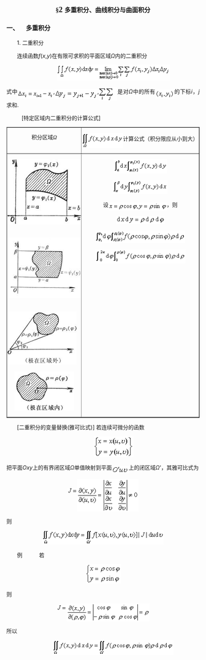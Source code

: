 <div class=Section1>
<h2 align=center style='text-align:center'><span lang=EN-US style='font-size:
12.0pt;font-family:"Times New Roman"'>§</span><span lang=EN-US
style='font-size:15.0pt;font-family:"Times New Roman"'>2 </span><span
lang=ZH-CN style='font-size:12.0pt'>多重积分、曲线积分与曲面积分</span></h2>
<h3 style='text-align:justify;text-justify:inter-ideograph'><span lang=ZH-CN
style='font-size:12.0pt'>一、</span><span lang=EN-US style='font-size:7.0pt;
font-family:"Times New Roman"'>&nbsp;&nbsp;&nbsp;&nbsp;&nbsp;&nbsp;&nbsp; </span><span
lang=ZH-CN style='font-size:12.0pt'>多重积分</span></h3>
<p class=1 style='text-align:justify;text-justify:inter-ideograph'><span
lang=EN-US>&nbsp;&nbsp;&nbsp;&nbsp;&nbsp;&nbsp; 1. </span><span lang=ZH-CN
style='font-family:宋体'>二重积分</span></p>
<p class=1 style='text-align:justify;text-justify:inter-ideograph'><span
lang=EN-US>&nbsp;&nbsp;&nbsp;&nbsp;&nbsp;&nbsp; </span><span lang=ZH-CN
style='font-family:宋体'>连续函数</span><i><span lang=EN-US>f</span></i><span
lang=EN-US>(<i>x</i>,<i>y</i>)</span><span lang=ZH-CN style='font-family:宋体'>在有限可求积的平面区域</span><i><span
lang=EN-US>Ω</span></i><span lang=ZH-CN style='font-family:宋体'>内的二重积分</span></p>
<p class=1 align=center style='text-align:center'><span lang=EN-US>&nbsp;&nbsp;&nbsp;&nbsp;&nbsp;&nbsp;&nbsp;&nbsp;&nbsp;&nbsp;&nbsp;&nbsp;&nbsp;
<sub><img width=295 height=41 src="res/17e9d95da129bdd93c34fb6cc6aaaa52_5519_files/image002.gif"
u1:shapes="_x0000_i1025"></sub></span></p>
<p class=1 style='text-align:justify;text-justify:inter-ideograph'><span
lang=ZH-CN style='font-family:宋体'>式中</span><sub><span lang=EN-US><img width=93
height=24 src="res/17e9d95da129bdd93c34fb6cc6aaaa52_5519_files/image004.gif"
u1:shapes="_x0000_i1026" align=absmiddle></span></sub><span lang=EN-US>,<sub><img
width=111 height=26 src="res/17e9d95da129bdd93c34fb6cc6aaaa52_5519_files/image006.gif"
u1:shapes="_x0000_i1027" align=absmiddle></sub>,<sub><img width=48 height=36
src="res/17e9d95da129bdd93c34fb6cc6aaaa52_5519_files/image008.gif" u1:shapes="_x0000_i1028"
align=absmiddle></sub></span><span lang=ZH-CN style='font-family:宋体'>是对</span><i><span
lang=EN-US>Ω</span></i><span lang=ZH-CN style='font-family:宋体'>中的所有</span><i><sub><span
lang=EN-US><img width=49 height=24
src="res/17e9d95da129bdd93c34fb6cc6aaaa52_5519_files/image010.gif" u1:shapes="_x0000_i1029"
align=absmiddle></span></sub></i><span lang=ZH-CN style='font-family:宋体'>的下标</span><i><span
lang=EN-US>i</span></i><span lang=ZH-CN style='font-family:宋体'>，</span><i><span
lang=EN-US>j</span></i><span lang=ZH-CN style='font-family:宋体'>求和</span><span
lang=EN-US>.</span></p>
<p class=1 style='text-align:justify;text-justify:inter-ideograph'><span
lang=EN-US>&nbsp;&nbsp;&nbsp;&nbsp;&nbsp;&nbsp; &nbsp;&nbsp; [</span><span
lang=ZH-CN style='font-family:宋体'>特定区域内二重积分的计算公式</span><span lang=EN-US>]</span></p>
<table class=MsoNormalTable border=1 cellspacing=0 cellpadding=0>
 <tr>
  <td width=252 valign=top style='width:189.0pt;padding:0mm 0mm 0mm 0mm'>
  <p class=1 align=center style='text-align:center'><span lang=ZH-CN
  style='font-family:宋体'>积分区域</span><i><span lang=ZH-CN style='font-family:
  宋体_GB2312'>Ω</span></i></p>
  </td>
  <td width=397 valign=top style='width:297.75pt;padding:0mm 0mm 0mm 0mm'>
  <p class=1 style='text-align:justify;text-justify:inter-ideograph'><sub><span
  lang=EN-US style='font-size:10.5pt'><img width=108 height=39
  src="res/17e9d95da129bdd93c34fb6cc6aaaa52_5519_files/image012.gif" u1:shapes="_x0000_i1039"
  align=absmiddle></span></sub><span lang=ZH-CN style='font-family:宋体'>计算公式（积分限应从小到大）</span></p>
  </td>
 </tr>
 <tr>
  <td width=252 valign=top style='width:189.0pt;padding:0mm 0mm 0mm 0mm'>
  <p class=1 align=center style='text-align:center'><span lang=EN-US
  style='font-size:10.5pt'><img width=210 height=170
  src="res/17e9d95da129bdd93c34fb6cc6aaaa52_5519_files/image014.jpg" u1:shapes="_x0000_i1040"></span></p>
  <p class=1 style='text-align:justify;text-justify:inter-ideograph'><span
  lang=EN-US>&nbsp; <img width=210 height=158
  src="res/17e9d95da129bdd93c34fb6cc6aaaa52_5519_files/image016.jpg" u1:shapes="_x0000_i1041"></span></p>
  <p class=1 style='text-align:justify;text-justify:inter-ideograph'><span
  lang=EN-US>&nbsp;&nbsp;&nbsp; <img width=181 height=140
  src="res/17e9d95da129bdd93c34fb6cc6aaaa52_5519_files/image018.jpg" u1:shapes="_x0000_i1042"></span></p>
  <p class=1 style='text-align:justify;text-justify:inter-ideograph'><span
  lang=EN-US>&nbsp;&nbsp;&nbsp;&nbsp; <img width=155 height=102
  src="res/17e9d95da129bdd93c34fb6cc6aaaa52_5519_files/image020.jpg" u1:shapes="_x0000_i1043"></span></p>
  </td>
  <td width=397 valign=top style='width:297.75pt;padding:0mm 0mm 0mm 0mm'>
  <p class=1 align=center style='text-align:center'><sub><span lang=EN-US
  style='font-size:10.5pt'><img width=139 height=37
  src="res/17e9d95da129bdd93c34fb6cc6aaaa52_5519_files/image022.gif" u1:shapes="_x0000_i1044"></span></sub></p>
  <p class=1 align=center style='text-align:center'><sub><span lang=EN-US
  style='font-size:10.5pt'><img width=144 height=37
  src="res/17e9d95da129bdd93c34fb6cc6aaaa52_5519_files/image024.gif" u1:shapes="_x0000_i1045"></span></sub></p>
  <p class=1 align=center style='text-align:center'><span lang=ZH-CN
  style='font-family:宋体'>设</span><sub><span lang=EN-US style='font-size:10.5pt'><img
  width=152 height=21 src="res/17e9d95da129bdd93c34fb6cc6aaaa52_5519_files/image026.gif"
  u1:shapes="_x0000_i1046" align=absmiddle></span></sub><span lang=ZH-CN
  style='font-family:宋体'>，则</span></p>
  <p class=1 align=center style='text-align:center'><sub><span lang=EN-US
  style='font-size:10.5pt'><img width=127 height=21
  src="res/17e9d95da129bdd93c34fb6cc6aaaa52_5519_files/image028.gif" u1:shapes="_x0000_i1047"></span></sub></p>
  <p class=1 align=center style='text-align:center'><sub><span lang=EN-US
  style='font-size:10.5pt'><img width=234 height=32
  src="res/17e9d95da129bdd93c34fb6cc6aaaa52_5519_files/image030.gif" u1:shapes="_x0000_i1048"></span></sub></p>
  <p class=1 align=center style='text-align:center'><sub><span lang=EN-US
  style='font-size:10.5pt'><img width=235 height=37
  src="res/17e9d95da129bdd93c34fb6cc6aaaa52_5519_files/image032.gif" u1:shapes="_x0000_i1049"></span></sub></p>
  </td>
 </tr>
</table>
<p class=1 style='text-align:justify;text-justify:inter-ideograph'><span
lang=EN-US>&nbsp;&nbsp;&nbsp;&nbsp;&nbsp;&nbsp; [</span><span lang=ZH-CN
style='font-family:宋体'>二重积分的变量替换</span><span lang=EN-US>(</span><span
lang=ZH-CN style='font-family:宋体'>雅可比式</span><span lang=EN-US>)] </span><span
lang=ZH-CN style='font-family:宋体'>若连续可微分的函数</span></p>
<p class=1 align=center style='text-align:center'><span lang=EN-US>&nbsp;&nbsp;&nbsp;&nbsp;&nbsp;&nbsp;&nbsp;&nbsp;&nbsp;&nbsp;&nbsp;&nbsp;&nbsp;
<sub><img width=103 height=54 src="res/17e9d95da129bdd93c34fb6cc6aaaa52_5519_files/image034.gif"
u1:shapes="_x0000_i1050"></sub></span></p>
<p class=1 style='text-align:justify;text-justify:inter-ideograph'><span
lang=ZH-CN style='font-family:宋体'>把平面</span><i><span lang=EN-US>Oxy</span></i><span
lang=ZH-CN style='font-family:宋体'>上的有界闭区域</span><i><span lang=EN-US>Ω</span></i><span
lang=ZH-CN style='font-family:宋体'>单值映射到平面</span><i><sub><span lang=EN-US><img
width=44 height=19 src="res/17e9d95da129bdd93c34fb6cc6aaaa52_5519_files/image036.gif"
u1:shapes="_x0000_i1051" align=absmiddle></span></sub></i><span lang=ZH-CN
style='font-family:宋体'>上的闭区域</span><i><span lang=EN-US>Ω</span></i><span
lang=EN-US>'</span><span lang=ZH-CN style='font-family:宋体'>，其雅可比式为</span></p>
<p class=1 align=center style='text-align:center'><sup><span lang=EN-US><img
width=25 height=13 src="res/17e9d95da129bdd93c34fb6cc6aaaa52_5519_files/image038.gif"
u1:shapes="_x0000_i1052"></span></sup><sub><span lang=EN-US><img width=159
height=86 src="res/17e9d95da129bdd93c34fb6cc6aaaa52_5519_files/image040.gif"
u1:shapes="_x0000_i1053" align=absmiddle></span></sub></p>
<p class=1 style='text-align:justify;text-justify:inter-ideograph'><span
lang=ZH-CN style='font-family:宋体'>则</span></p>
<p class=1 align=center style='text-align:center'><sub><span lang=EN-US><img
width=316 height=37 src="res/17e9d95da129bdd93c34fb6cc6aaaa52_5519_files/image042.gif"
u1:shapes="_x0000_i1054"></span></sub></p>
<p class=1 style='text-align:justify;text-justify:inter-ideograph'><span
lang=EN-US>&nbsp;&nbsp;&nbsp;&nbsp;&nbsp;&nbsp; </span><span lang=ZH-CN
style='font-family:宋体'>例</span><span lang=EN-US>
&nbsp;&nbsp;&nbsp;&nbsp;&nbsp;&nbsp;&nbsp;&nbsp;&nbsp;&nbsp;</span><span
lang=ZH-CN style='font-family:宋体'>若</span><span lang=EN-US>&nbsp;&nbsp;&nbsp;&nbsp;
</span></p>
<p class=1 align=center style='text-align:center'><sub><span lang=EN-US><img
width=91 height=51 src="res/17e9d95da129bdd93c34fb6cc6aaaa52_5519_files/image044.gif"
u1:shapes="_x0000_i1055"></span></sub></p>
<p class=1 style='text-align:justify;text-justify:inter-ideograph'><span
lang=ZH-CN style='font-family:宋体'>则</span></p>
<p class=1 align=center style='text-align:center'><sup><span lang=EN-US><img
width=25 height=13 src="res/17e9d95da129bdd93c34fb6cc6aaaa52_5519_files/image046.gif"
u1:shapes="_x0000_i1056"></span></sup><sub><span lang=EN-US><img width=216
height=48 src="res/17e9d95da129bdd93c34fb6cc6aaaa52_5519_files/image048.gif"
u1:shapes="_x0000_i1057" align=absmiddle></span></sub></p>
<p class=1 style='text-align:justify;text-justify:inter-ideograph'><span
lang=ZH-CN style='font-family:宋体'>所以</span></p>
<p class=1 align=center style='text-align:center'><span lang=EN-US>&nbsp;&nbsp;&nbsp;&nbsp;&nbsp;&nbsp;
&nbsp;&nbsp;&nbsp;&nbsp;&nbsp; <sub><img width=315 height=39
src="res/17e9d95da129bdd93c34fb6cc6aaaa52_5519_files/image050.gif" u1:shapes="_x0000_i1058"></sub></span></p>
</div>